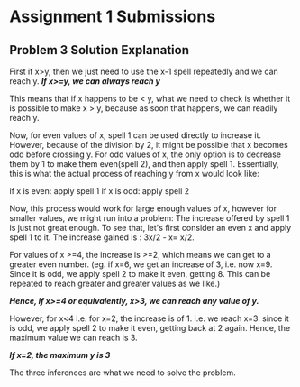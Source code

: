 # Assignment 1 Submissions
## Problem 3 Solution Explanation

First if x>y, then we just need to use the x-1 spell repeatedly and we can reach y.
***If x>=y, we can always reach y***

This means that if x happens to be < y, what we need to check is whether it is possible to make x > y, because as soon that happens, we can readily reach y.

Now, for even values of x, spell 1 can be used directly to increase it. However, because of the division by 2, it might be possible that x becomes odd before crossing y. For odd values of x, the only option is to decrease them by 1 to make them even(spell 2), and then apply spell 1. Essentially, this is what the actual process of reaching y from x would look like:

if x is even: apply spell 1
if x is odd: apply spell 2

Now, this process would work for large enough values of x, however for smaller values, we might run into a problem: The increase offered by spell 1 is just not great enough. To see that, let's first consider an even x and apply spell 1 to it. The increase gained is : 3x/2 - x= x/2.

For values of x >=4, the increase is >=2, which means we can get to a greater even number. (eg. if x=6, we get an increase of 3, i.e. now x=9. Since it is odd, we apply spell 2 to make it even, getting 8. This can be repeated to reach greater and greater values as we like.)

***Hence, if x>=4 or equivalently, x>3, we can reach any value of y.***

However, for x<4 i.e. for x=2, the increase is of 1. i.e. we reach x=3. since it is odd, we apply spell 2 to make it even, getting back at 2 again. Hence, the maximum value we can reach is 3.

***If x=2, the maximum y is 3***

The three inferences are what we need to solve the problem.
